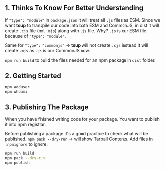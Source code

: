 ## 1. Thinks To Know For Better Understanding
If `"type": "module"` in `package.json` it will treat all `.js` files as ESM. Since we want **tsup** to transpile our code into both ESM and CommonJS, in dist it will create `.cjs` file (not `.mjs`) along with `.js` file. Why? `.js` is our ESM file because of `"type": "module"`.

Same for `"type": "commonjs"` → **tsup** will not create `.cjs` instead it will create `.mjs` as `.js` is our CommonJS now.

`npm run build` to build the files needed for an npm package in `dist` folder.


## 2. Getting Started
```bash
npm adduser
npm whoami
```
## 3. Publishing The Package
When you have finished writing code for your package. You want to publish it into npm registrar.

Before publishing a package it's a good practice to check what will be published.
`npm pack --dry-run` → will show Tarball Contents. Add files in `.npmignore` to ignore.

```bash
npm run build
npm pack --dry-run
npm publish
```